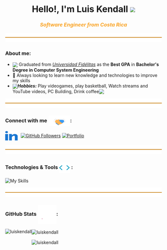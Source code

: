 <h1 align="center">Hello!, I'm Luis Kendall <img src="https://user-images.githubusercontent.com/74038190/214644152-52f47eb3-5e31-4f47-8758-05c9468d5596.gif" width="30px"></h1> 
<h3 align="center" style="color:#f9a325;"><em>Software Engineer from Costa Rica</em></h3> 
<img src="https://github.com/luiskendall/luiskendall/blob/eeff3f62630cc3f79bdf987276f5218276d7db74/assets/img/line.png" width="100%" height="30px" border="0" alt="divider-line" />

### About me:
- <img src="https://i.giphy.com/dBrXAuiJQpBTgFhHFH.webp" width="30" align="center"> Graduated from <a href="https://ufidelitas.ac.cr/">*Universidad Fidélitas*</a> as the **Best GPA** in **Bachelor's Degree in Computer System Engineering** 
- 🚀 Always looking to learn new knowledge and technologies to improve my skills 
- <img src="https://media.giphy.com/media/v1.Y2lkPTc5MGI3NjExMW95bW45OGF3eXpzajRqcXd3dTYybzl1MjF2OWJndjE5bnVjZjIzbyZlcD12MV9pbnRlcm5hbF9naWZfYnlfaWQmY3Q9cw/8x26UijMeN8ME/giphy.gif" width="40" align="center">***Hobbies:*** Play videogames, play basketball, Watch streams and YouTube videos, PC Building, Drink coffee<img src="https://media.giphy.com/media/v1.Y2lkPTc5MGI3NjExam1tNnlzc3NlMnF4c2gxdmk2cHlqbnBrZXQ1N3VzejV5Z2dkOTdjciZlcD12MV9pbnRlcm5hbF9naWZfYnlfaWQmY3Q9cw/bWaI6WlFnCznThFWux/giphy.gif" width="35" align="absbottom"> 
<!--
Other coffee gif
https://media.giphy.com/media/v1.Y2lkPTc5MGI3NjExZTVlMXF4azlwY21kcHNsa2JmOTVwbWl6MGIzc3AydGo1aWlsbXY3biZlcD12MV9pbnRlcm5hbF9naWZfYnlfaWQmY3Q9cw/utfeiHQ7CcpyRtXla6/giphy.gif
-->
<img src="https://github.com/luiskendall/luiskendall/blob/eeff3f62630cc3f79bdf987276f5218276d7db74/assets/img/line.png" width="100%" height="30px" border="0" alt="divider-line" />
<div>
<h3 align="left">Connect with me <img src="https://github.com/luiskendall/luiskendall/blob/1d8ce4e73f1394a7e5d0f2d345d1f6fc4767dc8e/assets/img/Handshake.gif" width="70" align="center">:</h3>
<p align="left" style="display: flex; align-items: center;">
<a href="https://linkedin.com/in/luis-kendall-segura-paniagua/" target="blank" style="display: flex; align-items: center;"><img src="https://raw.githubusercontent.com/teamedwardforever/Readme-Generator/71f25dd8b98329b168142a6b782a107b75eab178/svg/Social/linked-in-alt.svg" alt="LinkedIn" height="30" width="40" /></a>
<a href="https://github.com/luiskendall" target="_blank" style="margin-left: 10px;"><img src="https://img.shields.io/github/followers/luiskendall?style=social&logo=github&logoColor=black&logoSize=auto&label=Follow%20me&link=https%3A%2F%2Fgithub.com%2Fluiskendall" alt="GitHub Followers"></a>&nbsp;
<a href="http://luiskendall.github.io/portfolio/" target="_blank"><img src="https://media-public.canva.com/MADrPCX1BOQ/1/thumbnail.png" height="30" alt="Portfolio"></a>
</p>
</div>

<img src="https://github.com/luiskendall/luiskendall/blob/eeff3f62630cc3f79bdf987276f5218276d7db74/assets/img/line.png" width="100%" height="30px" border="0" alt="divider-line" />
<h3 align="left">Technologies & Tools <img src="https://github.com/luiskendall/luiskendall/blob/1d8ce4e73f1394a7e5d0f2d345d1f6fc4767dc8e/assets/img/coding.webp" width="35" align="center"> :</h3>
<p align="left">

![My Skills](https://skillicons.dev/icons?i=c,cs,cpp,java,js,jquery,php,py,bootstrap,css,html,mongodb,mysql,firebase,androidstudio,flutter,dotnet,figma,postman,git,github,xd,powershell,anaconda,bitbucket,visualstudio,vscode&theme=dark)
</p>

<img src="https://github.com/luiskendall/luiskendall/blob/eeff3f62630cc3f79bdf987276f5218276d7db74/assets/img/line.png" width="100%" height="30px" border="0" alt="divider-line" />
<h3 align="left">GitHub Stats <img src="https://github.com/luiskendall/luiskendall/blob/1d8ce4e73f1394a7e5d0f2d345d1f6fc4767dc8e/assets/img/chart.webp" width="60" align="center">:</h3>
<img align="left" height="180em" src="https://github-readme-stats.vercel.app/api?username=luiskendall&show_icons=true&locale=en&theme=great-gatsby&hide_border=true&include_all_commits=true&count_private=true" alt="luiskendall" />
<img align="center" height="180em" src="https://github-readme-stats.vercel.app/api/top-langs/?username=luiskendall&hide_progress=true&theme=great-gatsby&hide_border=true&include_all_commits=true&count_private=true" alt=luiskendall />
<p><img align="center" height="180em" src="https://github-readme-streak-stats.herokuapp.com/?user=luiskendall&theme=great-gatsby&hide_border=true" alt="luiskendall" /></p>

